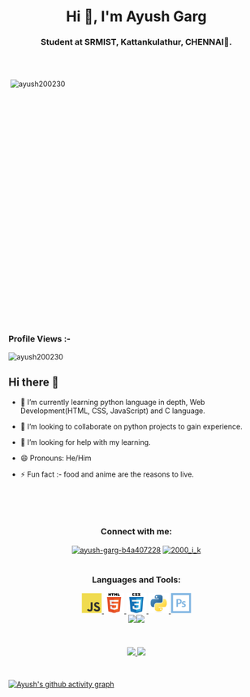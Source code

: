 <h1 align="center">Hi 👋, I'm Ayush Garg</h1>
<h3 align="center">Student at SRMIST, Kattankulathur, CHENNAI🌟.</h3>


<br>
<br>



<p><img align="right" src="https://raw.githubusercontent.com/Adam-pw/Adam-pw/main/animation_500_kxa883sd.gif" alt="ayush200230" width=500 height=500 /></p>



<p align="right"> <h3><strong>Profile Views :-</strong></h3> <img src="https://komarev.com/ghpvc/?username=ayush200230-pw&label=Profile%20views&color=0e75b6&style=flat"
    alt="ayush200230" /> 
</p>




## Hi there 👋
- 🌱 I’m currently learning python language in depth, Web Development(HTML, CSS, JavaScript) and C language.

- 👯 I’m looking to collaborate on python projects to gain experience.

- 🤔 I’m looking for help with my learning.

- 😄 Pronouns: He/Him

- ⚡ Fun fact :- food and anime are the reasons to live.

<!--
**Ayush200230/Ayush200230** is a ✨ _special_ ✨ repository because its `README.md` (this file) appears on your GitHub profile.

Here are some ideas to get you started:

- 🌱 I’m currently learning python language in depth.
- 👯 I’m looking to collaborate on python projects to gain experience.
- 🤔 I’m looking for help with my learning.
- 😄 Pronouns: He/Him
- ⚡ Fun fact :- food and anime are the reasons to live.
-->

<br>
<br>

<br>

<h3 align="center">Connect with me:</h3>
<p align="center">
<a href="https://www.linkedin.com/in/ayush-garg-b4a407228/" target="_blank"><img align="center" src="https://raw.githubusercontent.com/rahuldkjain/github-profile-readme-generator/master/src/images/icons/Social/linked-in-alt.svg" alt="ayush-garg-b4a407228" height="30" width="40" /></a>
<a href="mailto:humbleayush30@gmail.com?'Reching out to you'='Hi, I want to enquire about...'" rel="noopener" target="_blank"><img align="center" src="https://image.flaticon.com/icons/png/512/732/732200.png" alt="2000_i_k" height="40" width="40" /></fa>
</a>
<br>
<br>
<h3 align="center">Languages and Tools:</h3>
<p align="center">
<a href="https://developer.mozilla.org/en-US/docs/Web/JavaScript" target="_blank" rel="noreferrer"> <img src="https://raw.githubusercontent.com/devicons/devicon/master/icons/javascript/javascript-original.svg" alt="javascript" width="40" height="40"/> </a> 
</a> <a href="https://www.w3.org/html/" target="_blank" rel="noreferrer"> <img src="https://raw.githubusercontent.com/devicons/devicon/master/icons/html5/html5-original-wordmark.svg" alt="html5" width="40" height="40"/> </a>
<a href="https://www.w3schools.com/css/" target="_blank" rel="noreferrer"> <img src="https://raw.githubusercontent.com/devicons/devicon/master/icons/css3/css3-original-wordmark.svg" alt="css3" width="40" height="40"/> </a> 
<a href="https://www.python.org" target="_blank" rel="noreferrer"> <img src="https://raw.githubusercontent.com/devicons/devicon/master/icons/python/python-original.svg" alt="python" width="40" height="40"/> </a> 
<a href="https://www.photoshop.com/en" target="_blank" rel="noreferrer"> <img src="https://raw.githubusercontent.com/devicons/devicon/master/icons/photoshop/photoshop-line.svg" alt="photoshop" width="40" height="40"/> </a><br><img src="https://i.giphy.com/media/KzJkzjggfGN5Py6nkT/200.webp" width="100"><img src="https://i.giphy.com/media/IdyAQJVN2kVPNUrojM/200.webp" width="100">
</p>
<br>
<p align="center">
<a href="https://github.com/Ayush200230">
  <img height="200px" src="https://github-readme-stats.vercel.app/api?username=Ayush200230&show_icons=true&theme=radical"/>
  <img height="200px" src="https://github-readme-stats-eight-theta.vercel.app/api/top-langs/?username=Ayush200230&layout=compact&langs_count=8&theme=radical"/>
</a>
</p>

<br>

[![Ayush's github activity graph](https://activity-graph.herokuapp.com/graph?username=Ayush200230&cotton_candy)](https://github.com/Ayush200230)
